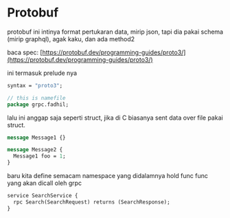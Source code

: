 # Protobuf

protobuf ini intinya format pertukaran data, mirip json, tapi dia pakai schema (mirip graphql), agak kaku, dan ada method2

baca spec: [https://protobuf.dev/programming-guides/proto3/](https://protobuf.dev/programming-guides/proto3/)

ini termasuk prelude nya

```protobuf
syntax = "proto3";

// this is namefile 
package grpc.fadhil;
```

lalu ini anggap saja seperti struct, jika di C biasanya sent data over file pakai struct.

```protobuf
message Message1 {}

message Message2 {
  Message1 foo = 1;
}

```

baru kita define semacam namespace yang didalamnya hold func func yang akan dicall oleh grpc
```protobuf
service SearchService {
  rpc Search(SearchRequest) returns (SearchResponse);
}
```
